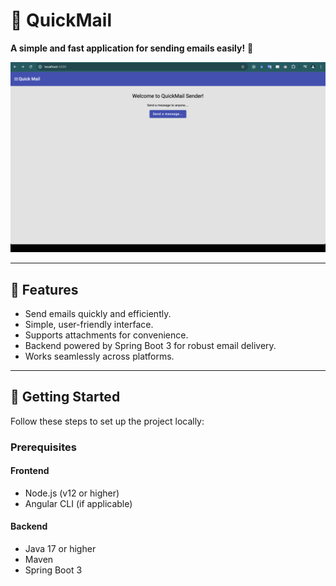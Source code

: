 # 📧 QuickMail

**A simple and fast application for sending emails easily!** 🚀

![QuickMail](https://github.com/Abdu11ahMamun/QuickMail/blob/main/QuickMail_demo.gif)

---

## 🎨 Features

- Send emails quickly and efficiently.
- Simple, user-friendly interface.
- Supports attachments for convenience.
- Backend powered by Spring Boot 3 for robust email delivery.
- Works seamlessly across platforms.

---

## 🚀 Getting Started

Follow these steps to set up the project locally:

### Prerequisites

#### Frontend
- Node.js (v12 or higher)
- Angular CLI (if applicable)

#### Backend
- Java 17 or higher
- Maven 
- Spring Boot 3
